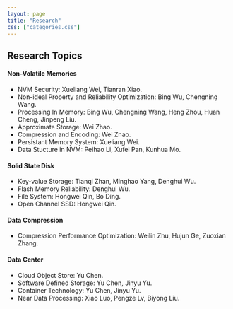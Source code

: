 ```yaml
---
layout: page
title: "Research"
css: ["categories.css"]
---
```

<!-- {% include categories.html %} -->
## **Research Topics**

#### **Non-Volatile Memories**
 - NVM Security: Xueliang Wei, Tianran Xiao.
 - Non-ideal Property and Reliability Optimization: Bing Wu, Chengning Wang.
 - Processing In Memory: Bing Wu, Chengning Wang, Heng Zhou, Huan Cheng, Jinpeng Liu.
 - Approximate Storage: Wei Zhao.
 - Compression and Encoding: Wei Zhao.
 - Persistant Memory System: Xueliang Wei.
 - Data Stucture in NVM: Peihao Li, Xufei Pan, Kunhua Mo.

#### **Solid State Disk**
 - Key-value Storage: Tianqi Zhan, Minghao Yang, Denghui Wu.
 - Flash Memory Reliability: Denghui Wu.
 - File System: Hongwei Qin, Bo Ding.
 - Open Channel SSD: Hongwei Qin.

#### **Data Compression**
 - Compression Performance Optimization: Weilin Zhu, Hujun Ge, Zuoxian Zhang.

#### **Data Center**
- Cloud Object Store: Yu Chen.
- Software Defined Storage: Yu Chen, Jinyu Yu.
- Container Technology: Yu Chen, Jinyu Yu.
- Near Data Processing: Xiao Luo, Pengze Lv, Biyong Liu.